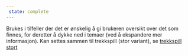 ```yaml
---
 state: complete
---
```

Brukes i tilfeller der det er ønskelig å gi brukeren oversikt over det som finnes, for deretter å dykke ned i temaer (ved å ekspandere mer informasjon). Kan settes sammen til trekkspill (stor variant), se [trekkspill stort](../../patterns/01-molekyler-02-navigation-02-trekkspill-stort/01-molekyler-02-navigation-02-trekkspill-stort.html)
